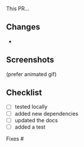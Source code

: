 This PR...

## Changes
-

## Screenshots
(prefer animated gif)

## Checklist
- [ ] tested locally
- [ ] added new dependencies
- [ ] updated the docs
- [ ] added a test

Fixes #
